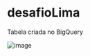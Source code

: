 # desafioLima

Tabela criada no BigQuery

![image](https://github.com/brenosilva43/desafioLima/assets/28105868/e329d0fd-2983-44f1-bf20-7101b70a765e)

